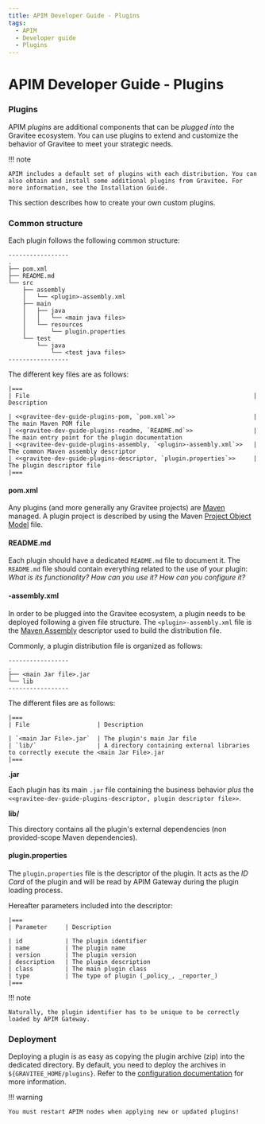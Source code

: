 ```yaml
---
title: APIM Developer Guide - Plugins
tags:
  - APIM
  - Developer guide
  - Plugins
---
```


# APIM Developer Guide - Plugins

### Plugins

APIM _plugins_ are additional components that can be _plugged into_ the Gravitee ecosystem. You can use plugins to extend and customize the behavior of Gravitee to meet your strategic needs.

!!! note

```
APIM includes a default set of plugins with each distribution. You can also obtain and install some additional plugins from Gravitee. For more information, see the Installation Guide.
```

This section describes how to create your own custom plugins.

### Common structure

Each plugin follows the following common structure:

```
-----------------
.
├── pom.xml
├── README.md
└── src
    ├── assembly
    │   └── <plugin>-assembly.xml
    ├── main
    │   ├── java
    │   │   └── <main java files>
    │   └── resources
    │       └── plugin.properties
    └── test
        └── java
            └── <test java files>
-----------------
```

The different key files are as follows:

```
|===
| File                                                               | Description

| <<gravitee-dev-guide-plugins-pom, `pom.xml`>>                      | The main Maven POM file
| <<gravitee-dev-guide-plugins-readme, `README.md`>>                 | The main entry point for the plugin documentation
| <<gravitee-dev-guide-plugins-assembly, `<plugin>-assembly.xml`>>   | The common Maven assembly descriptor
| <<gravitee-dev-guide-plugins-descriptor, `plugin.properties`>>     | The plugin descriptor file
|===
```

#### pom.xml

Any plugins (and more generally any Gravitee projects) are [Maven](https://maven.apache.org/) managed. A plugin project is described by using the Maven [Project Object Model](https://maven.apache.org/pom.html) file.

#### README.md

Each plugin should have a dedicated `README.md` file to document it. The `README.md` file should contain everything related to the use of your plugin: _What is its functionality? How can you use it? How can you configure it?_

#### -assembly.xml

In order to be plugged into the Gravitee ecosystem, a plugin needs to be deployed following a given file structure. The `<plugin>-assembly.xml` file is the [Maven Assembly](http://maven.apache.org/plugins/maven-assembly-plugin/) descriptor used to build the distribution file.

Commonly, a plugin distribution file is organized as follows:

```
-----------------
.
├── <main Jar file>.jar
└── lib
-----------------
```

The different files are as follows:

```
|===
| File                   | Description

| `<main Jar File>.jar`  | The plugin's main Jar file
| `lib/`                 | A directory containing external libraries to correctly execute the <main Jar File>.jar
|===
```

**.jar**

Each plugin has its main `.jar` file containing the business behavior _plus_ the `<<gravitee-dev-guide-plugins-descriptor, plugin descriptor file>>`.

**lib/**

This directory contains all the plugin's external dependencies (non provided-scope Maven dependencies).

#### plugin.properties

The `plugin.properties` file is the descriptor of the plugin. It acts as the _ID Card_ of the plugin and will be read by APIM Gateway during the plugin loading process.

Hereafter parameters included into the descriptor:

```
|===
| Parameter	    | Description

| id	        | The plugin identifier
| name	        | The plugin name
| version	    | The plugin version
| description	| The plugin description
| class	        | The main plugin class
| type	        | The type of plugin (_policy_, _reporter_)
|===
```

!!! note

```
Naturally, the plugin identifier has to be unique to be correctly loaded by APIM Gateway.
```

### Deployment

Deploying a plugin is as easy as copying the plugin archive (zip) into the dedicated directory. By default, you need to deploy the archives in `${GRAVITEE_HOME/plugins}`. Refer to the [configuration documentation](../../../installation-guide/configuration/gateway/installation-guide-gateway-configuration.md#configure\_the\_plugins\_repository) for more information.

!!! warning

```
You must restart APIM nodes when applying new or updated plugins!
```
